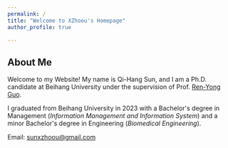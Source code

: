 ```yaml
---
permalink: /
title: "Welcome to XZhoou's Homepage"
author_profile: true

---
```


## About Me

Welcome to my Website! My name is Qi-Hang Sun, and I am a Ph.D. candidate at Beihang University under the supervision of Prof. [Ren-Yong Guo](https://sem.buaa.edu.cn/info/1094/10798.htm). 

I graduated from Beihang University in 2023 with a Bachelor's degree in Management (*Information Management and Information System*) and a minor Bachelor's degree in Engineering (*Biomedical Engineering*).

Email: sunxzhoou@gmail.com
